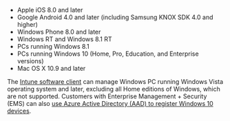 ﻿
  - Apple iOS 8.0 and later
  - Google Android 4.0 and later (including Samsung KNOX SDK 4.0 and higher)
  - Windows Phone 8.0 and later
  - Windows RT and Windows 8.1 RT
  - PCs running Windows 8.1
  - PCs running Windows 10 (Home, Pro, Education, and Enterprise versions)
  - Mac OS X 10.9 and later

The [Intune software client](/intune/deploy-use/manage-windows-pcs-with-microsoft-intune) can manage Windows PC running Windows Vista operating system and later, excluding all Home editions of Windows, which are not supported.  Customers with Enterprise Management + Security (EMS) can also [use Azure Active Directory (AAD) to register Windows 10 devices](set-up-windows-device-management-with-microsoft-intune.md#azure-active-directory-enrollment).

